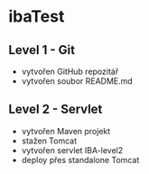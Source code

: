 # ibaTest

## Level 1 - Git
* vytvořen GitHub repozitář
* vytvořen soubor README.md


## Level 2 - Servlet
* vytvořen Maven projekt
* stažen Tomcat
* vytvořen servlet IBA-level2
* deploy přes standalone Tomcat
 
